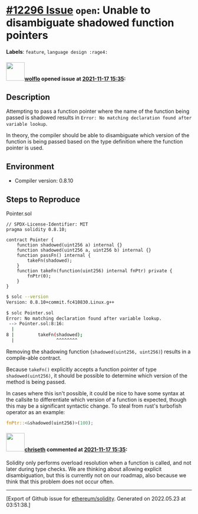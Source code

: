 # [\#12296 Issue](https://github.com/ethereum/solidity/issues/12296) `open`: Unable to disambiguate shadowed function pointers
**Labels**: `feature`, `language design :rage4:`


#### <img src="https://avatars.githubusercontent.com/u/33909953?u=813fc9edd9c477977cd6115051acab9a71d4b09c&v=4" width="50">[wolflo](https://github.com/wolflo) opened issue at [2021-11-17 15:35](https://github.com/ethereum/solidity/issues/12296):

## Description

Attempting to pass a function pointer where the name of the function being passed is shadowed results in `Error: No matching declaration found after variable lookup`.

In theory, the compiler should be able to disambiguate which version of the function is being passed based on the type definition where the function pointer is used.

## Environment

- Compiler version: 0.8.10

## Steps to Reproduce
Pointer.sol
```solidity
// SPDX-License-Identifier: MIT
pragma solidity 0.8.10;

contract Pointer {
    function shadowed(uint256 a) internal {}
    function shadowed(uint256 a, uint256 b) internal {}
    function passFn() internal {
        takeFn(shadowed);
    }
    function takeFn(function(uint256) internal fnPtr) private {
        fnPtr(0);
    }
}
```

```bash
$ solc --version
Version: 0.8.10+commit.fc410830.Linux.g++

$ solc Pointer.sol
Error: No matching declaration found after variable lookup.
 --> Pointer.sol:8:16:
  |
8 |         takeFn(shadowed);
  |                ^^^^^^^^
```

Removing the shadowing function (`shadowed(uint256, uint256)`) results in a compile-able contract.

Because `takeFn()` explicitly accepts a function pointer of type `shadowed(uint256)`, it should be possible to determine which version of the method is being passed.

In cases where this isn't possible, it could be nice to have some syntax at the callsite to differentiate which version of a function is expected, though this may be a significant syntactic change. To steal from rust's turbofish operator as an example:
```rust
fnPtr::<&shadowed(uint256)>(100);
```

#### <img src="https://avatars.githubusercontent.com/u/9073706?v=4" width="50">[chriseth](https://github.com/chriseth) commented at [2021-11-17 15:35](https://github.com/ethereum/solidity/issues/12296#issuecomment-971705133):

Solidity only performs overload resolution when a function is called, and not later during type checks. We are thinking about allowing explicit disambiguation, but this is currently not on our roadmap, also because we think that this problem does not occur often.


-------------------------------------------------------------------------------



[Export of Github issue for [ethereum/solidity](https://github.com/ethereum/solidity). Generated on 2022.05.23 at 03:51:38.]
